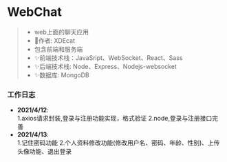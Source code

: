 # WebChat
>* web上面的聊天应用
>* 🍉作者: XDEcat
>* 包含前端和服务端
>* ✨前端技术栈：JavaSript、WebSocket、React、Sass
>* ✨后端技术栈: Node、Express、Nodejs-websocket
>* ✨数据库: MongoDB

### 工作日志
* **2021/4/12**:<br/>
  1.axios请求封装,登录与注册功能实现，格式验证
  2.node,登录与注册接口完善
* **2021/4/13**:<br/>
  1.记住密码功能
  2.个人资料修改功能(修改用户名、密码、年龄、性别)、上传头像功能、退出登录